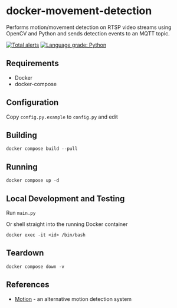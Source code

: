 # docker-movement-detection

Performs motion/movement detection on RTSP video streams using
OpenCV and Python and sends detection events to an MQTT topic.

[![Total alerts](https://img.shields.io/lgtm/alerts/g/firefly2442/docker-movement-detection.svg?logo=lgtm&logoWidth=18)](https://lgtm.com/projects/g/firefly2442/docker-movement-detection/alerts/)
[![Language grade: Python](https://img.shields.io/lgtm/grade/python/g/firefly2442/docker-movement-detection.svg?logo=lgtm&logoWidth=18)](https://lgtm.com/projects/g/firefly2442/docker-movement-detection/context:python)

## Requirements

* Docker
* docker-compose

## Configuration

Copy `config.py.example` to `config.py` and edit

## Building

```shell
docker compose build --pull
```

## Running

```shell
docker compose up -d
```

## Local Development and Testing

Run `main.py`

Or shell straight into the running Docker container

```shell
docker exec -it <id> /bin/bash
```

## Teardown

```shell
docker compose down -v
```

## References

* [Motion](https://github.com/Motion-Project/motion) - an alternative motion detection system
